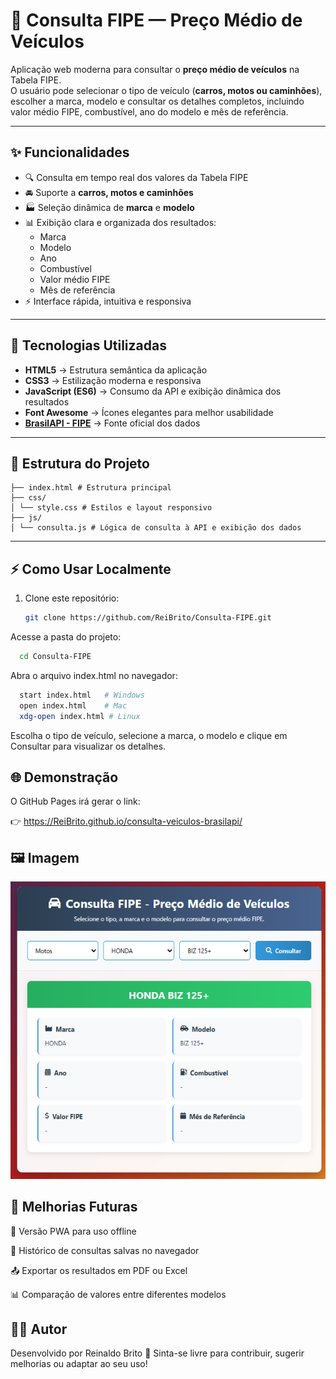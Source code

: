 # 🚗 Consulta FIPE — Preço Médio de Veículos

Aplicação web moderna para consultar o **preço médio de veículos** na Tabela FIPE.  
O usuário pode selecionar o tipo de veículo (**carros, motos ou caminhões**), escolher a marca, modelo e consultar os detalhes completos, incluindo valor médio FIPE, combustível, ano do modelo e mês de referência.

---

## ✨ Funcionalidades

- 🔍 Consulta em tempo real dos valores da Tabela FIPE  
- 🚘 Suporte a **carros, motos e caminhões**  
- 🏭 Seleção dinâmica de **marca** e **modelo**  
- 📊 Exibição clara e organizada dos resultados:  
  - Marca  
  - Modelo  
  - Ano  
  - Combustível  
  - Valor médio FIPE  
  - Mês de referência  
- ⚡ Interface rápida, intuitiva e responsiva  

---

## 🚀 Tecnologias Utilizadas

- **HTML5** → Estrutura semântica da aplicação  
- **CSS3** → Estilização moderna e responsiva  
- **JavaScript (ES6)** → Consumo da API e exibição dinâmica dos resultados  
- **Font Awesome** → Ícones elegantes para melhor usabilidade  
- **[BrasilAPI - FIPE](https://brasilapi.com.br/docs#tag/FIPE)** → Fonte oficial dos dados  

---

## 📂 Estrutura do Projeto
```
├── index.html # Estrutura principal
├── css/
│ └── style.css # Estilos e layout responsivo
├── js/
│ └── consulta.js # Lógica de consulta à API e exibição dos dados

```

---

## ⚡ Como Usar Localmente

1. Clone este repositório:
   ```bash
   git clone https://github.com/ReiBrito/Consulta-FIPE.git
   ```
Acesse a pasta do projeto:

```bash
  cd Consulta-FIPE
```
Abra o arquivo index.html no navegador:

```bash
  start index.html   # Windows
  open index.html    # Mac
  xdg-open index.html # Linux
```
Escolha o tipo de veículo, selecione a marca, o modelo e clique em Consultar para visualizar os detalhes.

## 🌐 Demonstração

O GitHub Pages irá gerar o link:

👉 https://ReiBrito.github.io/consulta-veiculos-brasilapi/

## 🖼️ Imagem

![Tela](print.png)

## 📌 Melhorias Futuras

📱 Versão PWA para uso offline

📝 Histórico de consultas salvas no navegador

📤 Exportar os resultados em PDF ou Excel

📊 Comparação de valores entre diferentes modelos

## 👨‍💻 Autor

Desenvolvido por Reinaldo Brito 💙
Sinta-se livre para contribuir, sugerir melhorias ou adaptar ao seu uso!
